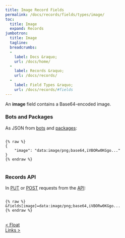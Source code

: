 ```yaml
---
title: Image Record Fields
permalink: /docs/records/fields/types/image/
toc:
  title: Image
  expand: Records
jumbotron:
  title: Image
  tagline: 
  breadcrumbs:
  -
    label: Docs &raquo;
    url: /docs/home/
  -
    label: Records &raquo;
    url: /docs/records/
  -
    label: Field Types &raquo;
    url: /docs/records/#fields
---
```


An **image** field contains a Base64-encoded image.

### Bots and Packages

As JSON from [bots](/docs/bots/) and [packages](/docs/packages/):

<pre>
<code class="language-json">
{% raw %}
{
	"image": "data:image/png;base64,iVBORw0KGgo..."
}
{% endraw %}
</code>
</pre>

### Records API

In [PUT](/docs/api/endpoints/records/#update) or [POST](/docs/api/endpoints/records/#create) requests from the [API](/docs/api/):

<pre>
<code class="language-text">
{% raw %}
&amp;fields[image]=data:image/png;base64,iVBORw0KGgo...
{% endraw %}
</code>
</pre>

<div class="section-nav">
	<div class="left">
		<a href="/docs/records/fields/types/float/" class="prev">&lt; Float</a>
	</div>
	<div class="right align-right">
		<a href="/docs/records/fields/types/links/" class="next">Links &gt;</a>
	</div>
</div>
<div class="clear"></div>